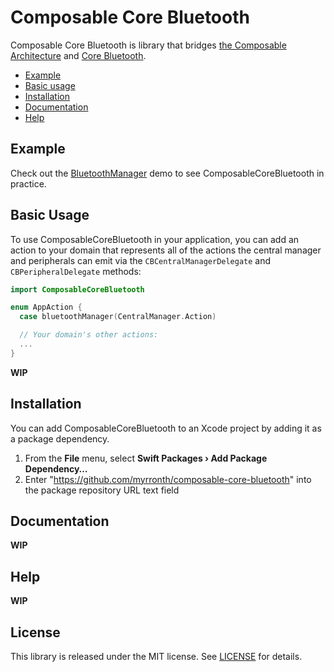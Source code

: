 # Composable Core Bluetooth

Composable Core Bluetooth is library that bridges [the Composable Architecture](https://github.com/pointfreeco/swift-composable-architecture) and [Core Bluetooth](https://developer.apple.com/documentation/corebluetooth).

* [Example](#example)
* [Basic usage](#basic-usage)
* [Installation](#installation)
* [Documentation](#documentation)
* [Help](#help)

## Example

Check out the [BluetoothManager](./Examples/BluetoothManager) demo to see ComposableCoreBluetooth in practice.

## Basic Usage

To use ComposableCoreBluetooth in your application, you can add an action to your domain that represents all of the actions the central manager and peripherals can emit via the `CBCentralManagerDelegate` and `CBPeripheralDelegate` methods:

```swift
import ComposableCoreBluetooth

enum AppAction {
  case bluetoothManager(CentralManager.Action)

  // Your domain's other actions:
  ...
}
```

**WIP**

## Installation

You can add ComposableCoreBluetooth to an Xcode project by adding it as a package dependency.

  1. From the **File** menu, select **Swift Packages › Add Package Dependency…**
  2. Enter "https://github.com/myrronth/composable-core-bluetooth" into the package repository URL text field

## Documentation

**WIP**

## Help

**WIP**

## License

This library is released under the MIT license. See [LICENSE](LICENSE) for details.
